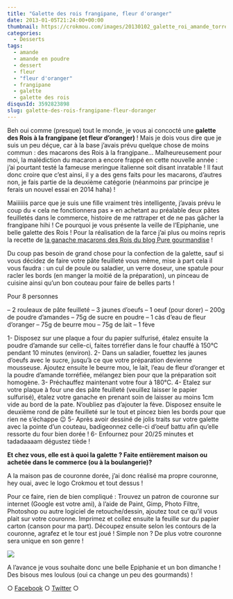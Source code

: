 ```yaml
---
title: "Galette des rois frangipane, fleur d'oranger"
date: 2013-01-05T21:24:00+00:00
thumbnail: https://crokmou.com/images/20130102_galette_roi_amande_torrefie_0044.jpg
categories:
  - Desserts
tags:
  - amande
  - amande en poudre
  - dessert
  - fleur
  - "fleur d'oranger"
  - frangipane
  - galette
  - galette des rois
disqusId: 3592823898
slug: galette-des-rois-frangipane-fleur-doranger
---
```


Beh oui comme (presque) tout le monde, je vous ai concocté une **galette des Rois à la frangipane (et fleur d’oranger)** ! Mais je dois vous dire que je suis un peu déçue, car à la base j’avais prévu quelque chose de moins commun : des macarons des Rois à la frangipane… Malheureusement pour moi, la malédiction du macaron a encore frappé en cette nouvelle année : j’ai pourtant testé la fameuse meringue italienne soit disant inratable ! Il faut donc croire que c’est ainsi, il y a des gens faits pour les macarons, d’autres non, je fais partie de la deuxième catégorie (néanmoins par principe je ferais un nouvel essai en 2014 haha) !

Maiiiiiis parce que je suis une fille vraiment très intelligente, j’avais prévu le coup du « cela ne fonctionnera pas » en achetant au préalable deux pâtes feuilletés dans le commerce, histoire de me rattraper et de ne pas gâcher la frangipane hihi ! Ce pourquoi je vous présente la veille de l’Epiphanie, une belle galette des Rois ! Pour la réalisation de la farce j’ai plus ou moins repris la recette de [la ganache macarons des Rois du blog Pure gourmandise](http://www.puregourmandise.com/recettes/251.htm) !

Du coup pas besoin de grand chose pour la confection de la galette, sauf si vous décidez de faire votre pâte feuilleté vous même, mise à part cela il vous faudra : un cul de poule ou saladier, un verre doseur, une spatule pour racler les bords (en manger la moitié de la préparation), un pinceau de cuisine ainsi qu’un bon couteau pour faire de belles parts !

Pour 8 personnes

– 2 rouleaux de pâte feuilleté
– 3 jaunes d’oeufs
– 1 oeuf (pour dorer)
– 200g de poudre d’amandes
– 75g de sucre en poudre
– 1 càs d’eau de fleur d’oranger
– 75g de beurre mou
– 75g de lait
– 1 fève

1- Disposez sur une plaque a four du papier sulfurisé, étalez ensuite la poudre d’amande sur celle-ci, faites torréfier dans le four chauffé à 150°C pendant 10 minutes (environ).
2- Dans un saladier, fouettez les jaunes d’oeufs avec le sucre, jusqu’à ce que votre préparation devienne mousseuse. Ajoutez ensuite le beurre mou, le lait, l’eau de fleur d’oranger et la poudre d’amande torréfiée, mélangez bien pour que la préparation soit homogène.
3- Préchauffez maintenant votre four à 180°C.
4- Etalez sur votre plaque à four une des pâte feuilleté (veuillez laisser le papier sulfurisé), étalez votre ganache en prenant soin de laisser au moins 1cm vide au bord de la pate. N’oubliez pas d’ajouter la fève. Disposez ensuite le deuxième rond de pâte feuilleté sur le tout et pincez bien les bords pour que rien ne s’échappe 😉
5- Après avoir dessiné de jolis traits sur votre galette avec la pointe d’un couteau, badigeonnez celle-ci d’oeuf battu afin qu’elle ressorte du four bien dorée !
6- Enfournez pour 20/25 minutes et tadadaaaam dégustez tiède !

**Et chez vous, elle est à quoi la galette ? Faite entièrement maison ou achetée dans le commerce (ou à la boulangerie)?**

A la maison pas de couronne dorée, j’ai donc réalisé ma propre couronne, hey ouai, avec le logo Crokmou et tout dessus !

Pour ce faire, rien de bien compliqué : Trouvez un patron de couronne sur internet (Google est votre ami), à l’aide de Paint, Gimp, Photo Filtre, Photoshop ou autre logiciel de retouche/dessin, ajoutez tout ce qu’il vous plait sur votre couronne. Imprimez et collez ensuite la feuille sur du papier carton (canson pour ma part). Découpez ensuite selon les contours de la couronne, agrafez et le tour est joué ! Simple non ? De plus votre couronne sera unique en son genre !

[![](http://www.crokmou.com/wp-content/uploads/2013/01/20130102_galette_roi_amande_torrefie_0050-200x3001-200x300.jpg)](http://www.crokmou.com/wp-content/uploads/2013/01/20130102_galette_roi_amande_torrefie_0050-200x3001.jpg)

A l’avance je vous souhaite donc une belle Epiphanie et un bon dimanche ! Des bisous mes loulous (oui ca change un peu des gourmands) !

○ [Facebook](https://www.facebook.com/crokmou.blog) ○ [Twitter](https://twitter.com/Crokmou) ○

 